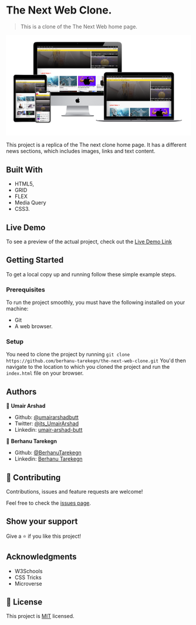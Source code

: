 # The Next Web Clone.

> This is a clone of the The Next Web home page.

![screenshot](assets/images/thenextweb.png)

This project is a replica of the The next clone home page. It has a different news sections, which includes images, links and text content.

## Built With

- HTML5,
- GRID
- FLEX
- Media Query
- CSS3.

## Live Demo

To see a preview of the actual project, check out the [Live Demo Link](https://rawcdn.githack.com/berhanu-tarekegn/the-next-web-clone/80feaaef74cdb3e9351ccfd2c9475843fe71dcf9/index.html)


## Getting Started

To get a local copy up and running follow these simple example steps.

### Prerequisites
To run the project smoothly, you must have the following installed on your machine:

- Git
- A web browser.

### Setup
You need to clone the project by running `git clone https://github.com/berhanu-tarekegn/the-next-web-clone.git` You'd then navigate to the location to which you cloned the project and run the `index.html` file on your browser.

## Authors

👤 **Umair Arshad**

- Github: [@umairarshadbutt](https://github.com/umairarshadbutt)
- Twitter: [@its_UmairArshad](https://twitter.com/its_UmairArshad)
- Linkedin: [umair-arshad-butt](https://www.linkedin.com/in/umair-arshad-butt/)

👤 **Berhanu Tarekegn**

- Github: [@BerhanuTarekegn](https://github.com/berhanu-tarekegn)
- Linkedin: [Berhanu Tarekegn](https://www.linkedin.com/in/berhanu-tarekegn-687367123/)

## 🤝 Contributing

Contributions, issues and feature requests are welcome!

Feel free to check the [issues page](issues/).

## Show your support

Give a ⭐️ if you like this project!

## Acknowledgments

- W3Schools
- CSS Tricks
- Microverse

## 📝 License

This project is [MIT](lic.url) licensed.
